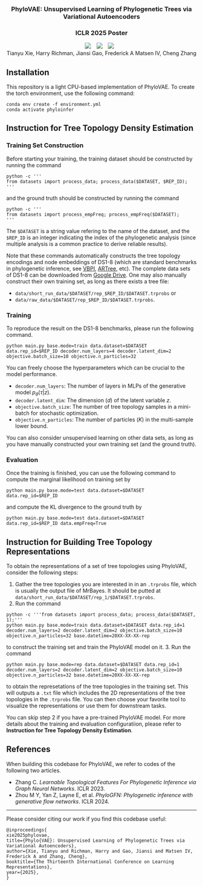 
### <div align="center"> PhyloVAE: Unsupervised Learning of Phylogenetic Trees via Variational Autoencoders <div> 
### <div align="center"> ICLR 2025 Poster <div> 

<div align="center">
  <a href="https://arxiv.org/abs/XX"><img src="https://img.shields.io/static/v1?label=Paper&message=arXiv&color=red&logo=arxiv"></a> &ensp;
  <a href="https://openreview.net/forum?id=Z8TglKXDWm"><img src="https://img.shields.io/static/v1?label=Paper&message=OpenReview&color=red&logo=openreview"></a> &ensp;
  <img src="https://img.shields.io/badge/License-MIT-yellow.svg"></a> &ensp;
</div>

<div align="center">
Tianyu Xie, Harry Richman, Jiansi Gao, Frederick A Matsen IV, Cheng Zhang
</div>

## Installation
This repository is a light CPU-based implementation of PhyloVAE.
To create the torch environment, use the following command:
```
conda env create -f environment.yml
conda activate phyloinfer
```

## Instruction for Tree Topology Density Estimation
### Training Set Construction
Before starting your training, the training dataset should be constructed by running the command
```
python -c '''
from datasets import process_data; process_data($DATASET, $REP_ID);
'''
```
and the ground truth should be constructed by running the command
```
python -c '''
from datasets import process_empFreq; process_empFreq($DATASET);
'''
```
The ```$DATASET``` is a string value refering to the name of the dataset, and the ```$REP_ID``` is an integer indicating the index of the phylogenetic analysis (since multiple analysis is a common practice to derive reliable results).

Note that these commands automatically constructs the tree topology encodings and node embeddings of DS1-8 (which are standard benchmarks in phylogenetic inference, see [VBPI](https://github.com/zcrabbit/vbpi), [ARTree](https://github.com/tyuxie/ARTree), etc).
The complete data sets of DS1-8 can be downloaded from [Google Drive](https://drive.google.com/drive/folders/1qMdv_NxpsLZlu510izs26V6b02smGAoH?usp=sharing).
One may also manually construct their own training set, as long as there exists a tree file:
- ```data/short_run_data/$DATASET/rep_$REP_ID/$DATASET.trprobs``` or 
- ```data/raw_data/$DATASET/rep_$REP_ID/$DATASET.trprobs```.


### Training
To reproduce the result on the DS1-8 benchmarks, please run the following command.
```
python main.py base.mode=train data.dataset=$DATASET data.rep_id=$REP_ID decoder.num_layers=4 decoder.latent_dim=2 objective.batch_size=10 objective.n_particles=32 
```
You can freely choose the hyperparameters which can be crucial to the model performance.
- ```decoder.num_layers```: The number of layers in MLPs of the generative model $p_{\theta}(\tau|z)$.
- ```decoder.latent_dim```: The dimension ($d$) of the latent variable $z$.
- ```objective.batch_size```: The number of tree topology samples in a mini-batch
for stochastic optimization.
- ```objective.n_particles```: The number of particles ($K$) in the multi-sample lower bound.

You can also consider unsupervised learning on other data sets, as long as you have manually constructed your own training set (and the ground truth).

### Evaluation
Once the training is finished, you can use the following command to compute the marginal likelihood on training set by
```
python main.py base.mode=test data.dataset=$DATASET data.rep_id=$REP_ID
```
and compute the KL divergence to the ground truth by
```
python main.py base.mode=test data.dataset=$DATASET data.rep_id=$REP_ID data.empFreq=True
```

## Instruction for Building Tree Topology Representations
To obtain the representations of a set of tree topologies using PhyloVAE, consider the following steps:
1. Gather the tree topologies you are interested in in an ```.trprobs``` file, which is usually the output file of MrBayes. It should be putted at ```data/short_run_data/$DATASET/rep_1/$DATASET.trprobs```.
2. Run the command 
  ```
  python -c '''from datasets import process_data; process_data($DATASET, 1);'''
  python main.py base.mode=train data.dataset=$DATASET data.rep_id=1 decoder.num_layers=2 decoder.latent_dim=2 objective.batch_size=10 objective.n_particles=32 base.datetime=20XX-XX-XX-rep
  ```
  to construct the training set and train the PhyloVAE model on it.
3. Run the command
  ```
  python main.py base.mode=rep data.dataset=$DATASET data.rep_id=1 decoder.num_layers=2 decoder.latent_dim=2 objective.batch_size=10 objective.n_particles=32 base.datetime=20XX-XX-XX-rep
  ```
  to obtain the represetations of the tree topologies in the training set. This will outputs a ```.txt``` file which includes the 2D representations of the tree topologies in the ```.trprobs``` file. You can then choose your favorite tool to visualize the representations or use them for downstream tasks.
  
You can skip step 2 if you have a pre-trained PhyloVAE model. For more details about the training and evaluation configuratiion, please refer to **Instruction for Tree Topology Density Estimation**.


## References
When building this codebase for PhyloVAE, we refer to codes of the following two articles.
- Zhang C. *Learnable Topological Features For Phylogenetic Inference via Graph Neural Networks*. ICLR 2023.
- Zhou M Y, Yan Z, Layne E, et al. *PhyloGFN: Phylogenetic inference with generative flow networks*. ICLR 2024.

---

Please consider citing our work if you find this codebase useful:
```
@inproceedings{
xie2025phylovae,
title={Phylo{VAE}: Unsupervised Learning of Phylogenetic Trees via Variational Autoencoders},
author={Xie, Tianyu and Richman, Harry and Gao, Jiansi and Matsen IV, Frederick A and Zhang, Cheng},
booktitle={The Thirteenth International Conference on Learning Representations},
year={2025},
}
```